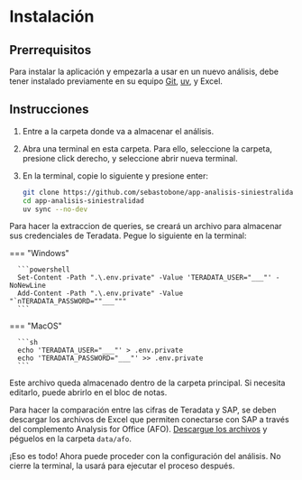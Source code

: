 <!--markdownlint-disable MD046-->

# Instalación

## Prerrequisitos

Para instalar la aplicación y empezarla a usar en un nuevo análisis, debe tener instalado previamente en su equipo [Git](https://git-scm.com/), [uv](https://docs.astral.sh/uv/getting-started/installation/), y Excel.

## Instrucciones

1. Entre a la carpeta donde va a almacenar el análisis.
2. Abra una terminal en esta carpeta. Para ello, seleccione la carpeta, presione click derecho, y seleccione abrir nueva terminal.
3. En la terminal, copie lo siguiente y presione enter:

      ```sh
      git clone https://github.com/sebastobone/app-analisis-siniestralidad.git
      cd app-analisis-siniestralidad
      uv sync --no-dev
      ```

Para hacer la extraccion de queries, se creará un archivo para almacenar sus credenciales de Teradata. Pegue lo siguiente en la terminal:

=== "Windows"

      ```powershell
      Set-Content -Path ".\.env.private" -Value 'TERADATA_USER="___"' -NoNewLine
      Add-Content -Path ".\.env.private" -Value "`nTERADATA_PASSWORD=""___"""
      ```

=== "MacOS"

      ```sh
      echo 'TERADATA_USER="___"' > .env.private
      echo 'TERADATA_PASSWORD="___"' >> .env.private
      ```

Este archivo queda almacenado dentro de la carpeta principal. Si necesita editarlo, puede abrirlo en el bloc de notas.

Para hacer la comparación entre las cifras de Teradata y SAP, se deben descargar los archivos de Excel que permiten conectarse con SAP a través del complemento Analysis for Office (AFO). [Descargue los archivos](https://suramericana-my.sharepoint.com/:f:/g/personal/sebastiantobon_sura_com_co/ErrqzjH-aIRMsAgGij4ptPABWbknTTpJMxfBjFJPU6YIWQ?e=1dPTF6) y péguelos en la carpeta `data/afo`.

¡Eso es todo! Ahora puede proceder con la configuración del análisis. No cierre la terminal, la usará para ejecutar el proceso después.
